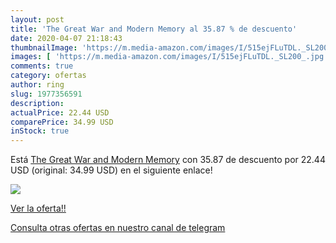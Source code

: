```yaml
---
layout: post
title: 'The Great War and Modern Memory al 35.87 % de descuento'
date: 2020-04-07 21:18:43
thumbnailImage: 'https://m.media-amazon.com/images/I/515ejFLuTDL._SL200_.jpg'
images: [ 'https://m.media-amazon.com/images/I/515ejFLuTDL._SL200_.jpg' ]
comments: true
category: ofertas
author: ring
slug: 1977356591
description:
actualPrice: 22.44 USD
comparePrice: 34.99 USD
inStock: true
---
```


Está [The Great War and Modern Memory](https://www.amazon.com/dp/1977356591/?tag=redken08-20) con 35.87 de descuento por 22.44 USD (original: 34.99 USD) en el siguiente enlace!

[![](https://m.media-amazon.com/images/I/515ejFLuTDL._SL200_.jpg)](https://www.amazon.com/dp/1977356591/?tag=redken08-20)

[Ver la oferta!!](https://www.amazon.com/dp/1977356591/?tag=redken08-20)

[Consulta otras ofertas en nuestro canal de telegram](https://t.me/s/ofertas25)
